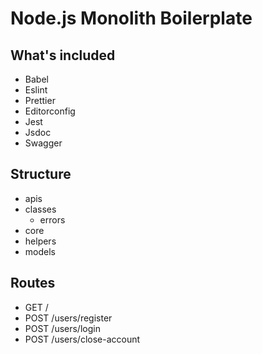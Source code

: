 # Node.js Monolith Boilerplate

## What's included

* Babel
* Eslint
* Prettier
* Editorconfig
* Jest
* Jsdoc
* Swagger

## Structure

* apis
* classes
  - errors
* core
* helpers
* models

## Routes

* GET /
* POST /users/register
* POST /users/login
* POST /users/close-account
